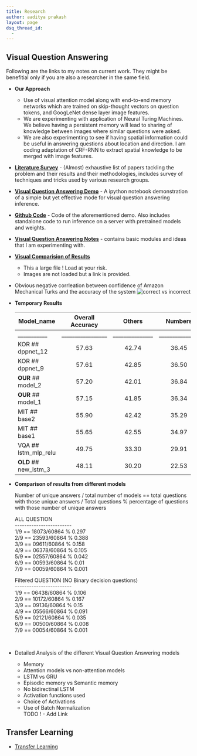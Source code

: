 ```yaml
---
title: Research
author: aaditya prakash
layout: page
dsq_thread_id:
  - 
---
```



## Visual Question Answering

Following are the links to my notes on current work. They might be benefitial only if you are also a researcher in the same field.

 
 * __Our Approach__
   * Use of visual attention model along with end-to-end memory networks which are trained on skip-thought vectors on question tokens, and GoogLeNet dense layer image features. 
   * We are experimenting with application of Neural Turing Machines. We believe having a persistent memory will lead to sharing of knowledge between images where similar questions were asked. 
   * We are also experimenting to see if having spatial information could be useful in answering questions about location and direction. I am coding adaptation of CRF-RNN to extract spatial knowledge to be merged with image features.
 * [__Literature Survey__]({{site.baseurl}}/research/literature/)  - (Almost) exhaustive list of papers tackling the problem and their results and their methodologies, includes survey of techniques and tricks used by various research groups.
 * [__Visual Question Answering Demo__]({{site.baseurl}}/2016/04/visual_question_answering_demo_notebook)  - A ipython notebook demonstration of a simple but yet effective mode for visual question answering inference.
 * [__Github Code__](https://github.com/iamaaditya/VQA_Demo) - Code of the aforementioned demo. Also includes standalone code to run inference on a server with pretrained models and weights.
 * [__Visual Question Answering Notes__]( {{site.baseurl}}/notes/research/vqa/ ) - contains basic modules and ideas that I am experimenting with.
 * [__Visual Comparision of Results__](http://gpgpu.cs-i.brandeis.edu/shankar/submissions_vqa/project_comparison/comparison_mar31.html)  <br/>
   * This a large file ! Load at your risk.  <br />
   * Images are not loaded but a link is provided. <br />


 * Obvious negative corrleation between confidence of Amazon Mechanical Turks and the accuracy of the system
 ![correct vs incorrect](https://raw.githubusercontent.com/iamaaditya/iamaaditya.github.io/master/images/correct_vs_incorrect.png)

 * __Temporary Results__

    |Model_name | Overall Accuracy |    Others    |    Numbers    | yes/no      |
    |-----------|:------------------:|:------------:|:--------------:|:--------:|
    |___________|_________________|_______________|_______________|_____________|
    |KOR ## dppnet_12                 |57.63 | 42.74 | 36.45 | 80.69|
    |KOR ## dppnet_9                  |57.61 | 42.85 | 36.50 | 80.48|
    |__OUR__ ## model_2               |57.20 | 42.01 | 36.84 | 80.40|
    |__OUR__ ## model_1               |57.15 | 41.85 | 36.34 | 80.57|
    |MIT ## base2                     |55.90 | 42.42 | 35.29 | 77.15|
    |MIT ## base1                     |55.65 | 42.55 | 34.97 | 76.47|
    |VQA ## lstm_mlp_relu             |49.75 | 33.30 | 29.91 | 74.28|
    |__OLD__ ## new_lstm_3            |48.11 | 30.20 | 22.53 | 75.87|


 * __Comparison of results from different models__
    
    Number of unique answers / total number of models  == total questions with those unique answers / Total questions  % percentage of questions with those number of unique answers

    ALL QUESTION <br />
    ------------------------ <br />
    1/9  ==  18073/60864  %  0.297 <br />
    2/9  ==  23593/60864  %  0.388 <br />
    3/9  ==  09611/60864  %  0.158 <br />
    4/9  ==  06378/60864  %  0.105 <br />
    5/9  ==  02557/60864  %  0.042 <br />
    6/9  ==  00593/60864  %  0.01 <br />
    7/9  ==  00059/60864  %  0.001 <br />



    Filtered QUESTION (NO Binary decision questions) <br />
    ------------------------ <br />
    1/9  ==  06438/60864  %  0.106 <br />
    2/9  ==  10172/60864  %  0.167 <br />
    3/9  ==  09136/60864  %  0.15 <br />
    4/9  ==  05566/60864  %  0.091 <br />
    5/9  ==  02121/60864  %  0.035 <br />
    6/9  ==  00500/60864  %  0.008 <br />
    7/9  ==  00054/60864  %  0.001 <br />


    <br />
  * Detailed Analysis of the different Visual Question Answering models
    * Memory
    * Attention models vs non-attention models
    * LSTM vs GRU
    * Episodic memory vs Semantic memory
    * No bidirectinal LSTM
    * Activation functions used
    * Choice of Activations
    * Use of Batch Normalization
    <br />TODO ! - Add Link


## Transfer Learning 

 * [Transfer Learning]({{site.baseurl}}/notes/research/transfer/ )






